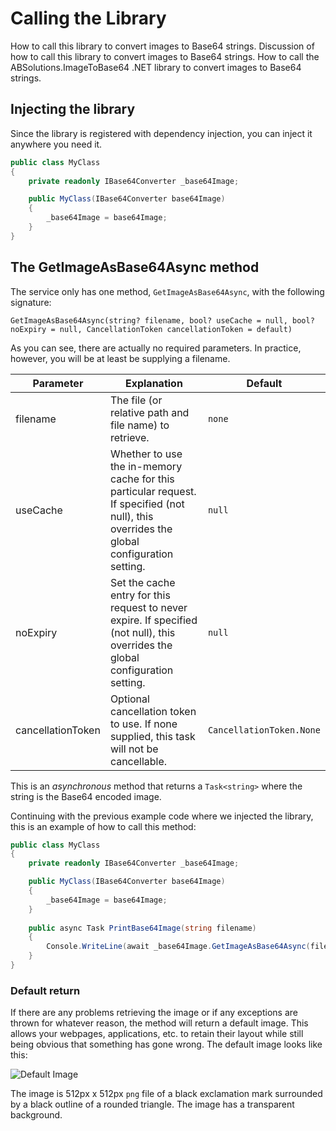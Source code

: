 # Calling the Library

<link-summary>How to call this library to convert images to Base64 strings.</link-summary>
<card-summary>Discussion of how to call this library to convert images to Base64 strings.</card-summary>
<web-summary>How to call the ABSolutions.ImageToBase64 .NET library to convert images to Base64 strings.</web-summary>

## Injecting the library

Since the library is registered with dependency injection, you can inject it anywhere you need it.

```c#
public class MyClass
{
    private readonly IBase64Converter _base64Image;

    public MyClass(IBase64Converter base64Image)
    {
        _base64Image = base64Image;
    }
}
```

## The GetImageAsBase64Async method

The service only has one method, `GetImageAsBase64Async`, with the following signature:

`GetImageAsBase64Async(string? filename, bool? useCache = null, bool? noExpiry = null,
        CancellationToken cancellationToken = default)`

As you can see, there are actually no required parameters. In practice, however, you will be at least be supplying a
filename.

| Parameter         | Explanation                                                                                                                               | Default                  |
|-------------------|-------------------------------------------------------------------------------------------------------------------------------------------|--------------------------|
| filename          | The file (or relative path and file name) to retrieve.                                                                                    | `none`                   |
| useCache          | Whether to use the in-memory cache for this particular request. If specified (not null), this overrides the global configuration setting. | `null`                   |
| noExpiry          | Set the cache entry for this request to never expire. If specified (not null), this overrides the global configuration setting.           | `null`                   |
| cancellationToken | Optional cancellation token to use. If none supplied, this task will not be cancellable.                                                  | `CancellationToken.None` |

This is an *asynchronous* method that returns a `Task<string>` where the string is the Base64 encoded image.

Continuing with the previous example code where we injected the library, this is an example of how to call this method:

```c#
public class MyClass
{
    private readonly IBase64Converter _base64Image;

    public MyClass(IBase64Converter base64Image)
    {
        _base64Image = base64Image;
    }
    
    public async Task PrintBase64Image(string filename)
    {
        Console.WriteLine(await _base64Image.GetImageAsBase64Async(filename));
    }
}
```

### Default return

If there are any problems retrieving the image or if any exceptions are thrown for whatever reason, the method will
return a default image. This allows your webpages, applications, etc. to retain their layout while still being obvious
that something has gone wrong. The default image looks like this:

![Default Image](defaultBase64ReturnImage.png)

The image is 512px x 512px `png` file of a black exclamation mark surrounded by a black outline of a rounded triangle.
The image has a transparent background.
